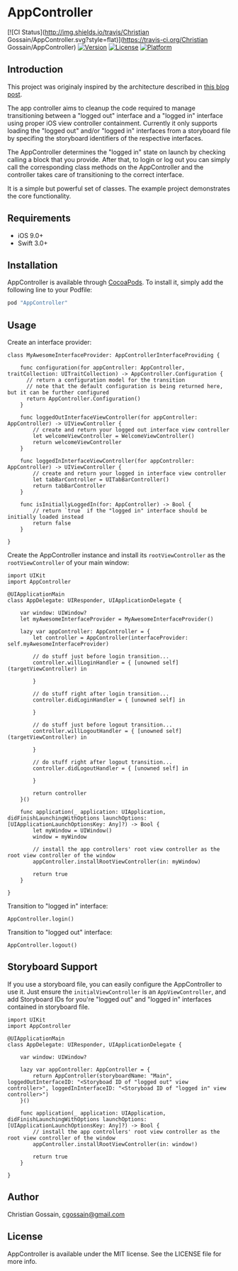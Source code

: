 # AppController

[![CI Status](http://img.shields.io/travis/Christian Gossain/AppController.svg?style=flat)](https://travis-ci.org/Christian Gossain/AppController)
[![Version](https://img.shields.io/cocoapods/v/AppController.svg?style=flat)](http://cocoapods.org/pods/AppController)
[![License](https://img.shields.io/cocoapods/l/AppController.svg?style=flat)](http://cocoapods.org/pods/AppController)
[![Platform](https://img.shields.io/cocoapods/p/AppController.svg?style=flat)](http://cocoapods.org/pods/AppController)

## Introduction

This project was originaly inspired by the architecture described in [this blog post](http://dev.teeps.org/blog/2015/3/27/how-to-architect-your-ios-app).

The app controller aims to cleanup the code required to manage transitioning between a "logged out" interface and a "logged in" interface using proper iOS view controller containment. Currently it only supports loading the "logged out" and/or "logged in" interfaces from a storyboard file by specifing the storyboard identifiers of the respective interfaces.

The AppController determines the "logged in" state on launch by checking calling a block that you provide. After that, to login or log out you can simply call the corresponding class methods on the AppController and the controller takes care of transitioning to the correct interface.

It is a simple but powerful set of classes. The example project demonstrates the core functionality.

## Requirements
* iOS 9.0+
* Swift 3.0+

## Installation

AppController is available through [CocoaPods](http://cocoapods.org). To install
it, simply add the following line to your Podfile:

```ruby
pod "AppController"
```

## Usage

Create an interface provider:
```
class MyAwesomeInterfaceProvider: AppControllerInterfaceProviding {

    func configuration(for appController: AppController, traitCollection: UITraitCollection) -> AppController.Configuration {
      // return a configuration model for the transition
      // note that the default configuration is being returned here, but it can be further configured
      return AppController.Configuration()
    }

    func loggedOutInterfaceViewController(for appController: AppController) -> UIViewController {
        // create and return your logged out interface view controller
        let welcomeViewController = WelcomeViewController()
        return welcomeViewController
    }

    func loggedInInterfaceViewController(for appController: AppController) -> UIViewController {
        // create and return your logged in interface view controller
        let tabBarController = UITabBarController()
        return tabBarController
    }

    func isInitiallyLoggedIn(for: AppController) -> Bool {
        // return `true` if the "logged in" interface should be initially loaded instead
        return false
    }

}

```

Create the AppController instance and install its `rootViewController` as the `rootViewController` of your main window:
```
import UIKit
import AppController

@UIApplicationMain
class AppDelegate: UIResponder, UIApplicationDelegate {

    var window: UIWindow?
    let myAwesomeInterfaceProvider = MyAwesomeInterfaceProvider()

    lazy var appController: AppController = {
        let controller = AppController(interfaceProvider: self.myAwesomeInterfaceProvider)

        // do stuff just before login transition...
        controller.willLoginHandler = { [unowned self] (targetViewController) in

        }

        // do stuff right after login transition...
        controller.didLoginHandler = { [unowned self] in

        }

        // do stuff just before logout transition...
        controller.willLogoutHandler = { [unowned self] (targetViewController) in

        }

        // do stuff right after logout transition...
        controller.didLogoutHandler = { [unowned self] in

        }

        return controller
    }()

    func application(_ application: UIApplication, didFinishLaunchingWithOptions launchOptions: [UIApplicationLaunchOptionsKey: Any]?) -> Bool {
        let myWindow = UIWindow()
        window = myWindow

        // install the app controllers' root view controller as the root view controller of the window
        appController.installRootViewController(in: myWindow)

        return true
    }

}
```

Transition to "logged in" interface:
```
AppController.login()
```

Transition to "logged out" interface:
```
AppController.logout()
```

## Storyboard Support
If you use a storyboard file, you can easily configure the AppController to use it. Just ensure the `initialViewController` is an `AppViewController`, and add Storyboard IDs for you're "logged out" and "logged in" interfaces contained in storyboard file.

```
import UIKit
import AppController

@UIApplicationMain
class AppDelegate: UIResponder, UIApplicationDelegate {

    var window: UIWindow?

    lazy var appController: AppController = {
        return AppController(storyboardName: "Main", loggedOutInterfaceID: "<Storyboad ID of "logged out" view controller>", loggedInInterfaceID: "<Storyboad ID of "logged in" view controller>")
    }()

    func application(_ application: UIApplication, didFinishLaunchingWithOptions launchOptions: [UIApplicationLaunchOptionsKey: Any]?) -> Bool {
        // install the app controllers' root view controller as the root view controller of the window
        appController.installRootViewController(in: window!)

        return true
    }

}
```

## Author

Christian Gossain, cgossain@gmail.com

## License

AppController is available under the MIT license. See the LICENSE file for more info.
